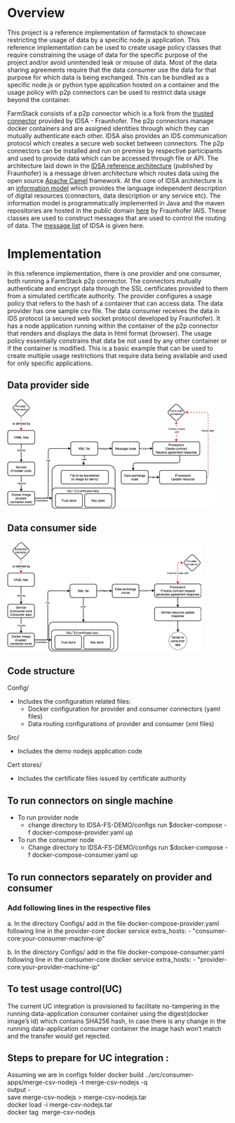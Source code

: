 # Overview
This project is a reference implementation of farmstack to showcase restricting the usage of data by a specific node.js application. This reference implementation can be used to create usage policy classes that require constraining the usage of data for the specific purpose of the project and/or avoid unintended leak or misuse of data. Most of the data sharing agreements require that the data consumer use the data for that purpose for which data is being exchanged. This can be bundled as a specific node.js or python type application hosted on a container and the usage policy with p2p connectors can be used to restrict data usage beyond the container.

FarmStack consists of a p2p connector which is a fork from the [trusted connector](https://github.com/industrial-data-space/trusted-connector/) provided by IDSA - Fraunhofer. The p2p connectors manage docker containers and are assigned identities through which they can mutually authenticate each other. IDSA also provides an IDS communication protocol which creates a secure web socket between connectors. The p2p connectors can be installed and run on premise by respective participants and used to provide data which can be accessed through file or API. The architecture laid down in the [IDSA reference architecture](https://www.internationaldataspaces.org/wp-content/uploads/2019/03/IDS-Reference-Architecture-Model-3.0.pdf) (published by Fraunhofer) is a message driven architecture which routes data using the open source [Apache Camel](https://camel.apache.org/docs/) framework. At the core of IDSA architecture is an [information model](https://github.com/International-Data-Spaces-Association/InformationModel) which provides the language independent description of digital resources (connectors, data description or any service etc). The information model is programmatically implemented in Java and the maven repositories are hosted in the public domain [here](https://jira.iais.fraunhofer.de/stash/projects/ICTSL/repos/ids-infomodel-demo/browse) by Fraunhofer IAIS. These classes are used to construct messages that are used to control the routing of data. The [message list](https://htmlpreview.github.io/?https://github.com/IndustrialDataSpace/InformationModel/blob/feature/message_taxonomy_description/model/communication/Message_Description.htm) of IDSA is given here.

# Implementation
In this reference implementation, there is one provider and one consumer, both running a FarmStack p2p connector. The connectors mutually authenticate and encrypt data through the SSL certificates provided to them from a simulated certificate authority. The provider configures a usage policy that refers to the hash of a container that can access data. The data provider has one sample csv file. The data consumer receives the data in IDS protocol (a secured web socket protocol developed by Fraunhofer). It has a node application running within the container of the p2p connector that renders and displays the data in html format (browser).
The usage policy essentially constrains that data be not used by any other container or if the container is modified. This is a basic example that can be used to create multiple usage restrictions that require data being available and used for only specific applications.

## Data provider side
<img src="FS_UCDiagram-UC(Provider).png"  height="250">

## Data consumer side
<img src="FS_UCDiagram-UC(consumer).png"  height="250">

## Code structure
Config/
 - Includes the configuration related files:<br>
    - Docker configuration for provider and consumer connectors (yaml files)
    - Data routing configurations of provider and consumer (xml files)<br>

Src/
 - Includes the demo nodejs application code

Cert stores/
 - Includes the certificate files issued by certificate authority

## To run connectors on single machine
 - To run provider node
    - change directory to IDSA-FS-DEMO/configs run $docker-compose -f docker-compose-provider.yaml up
 - To run the consumer node
    - Change directory to IDSA-FS-DEMO/configs run $docker-compose -f docker-compose-consumer.yaml up

## To run connectors separately on provider and consumer

 ### Add following lines in the respective files
  a. In the directory Configs/ add in the file docker-compose-provider.yaml following line in the provider-core docker service
  extra_hosts: - "consumer-core:your-consumer-machine-ip"

  b. In the directory Configs/ add in the file docker-compose-consumer.yaml following line in the consumer-core docker service
  extra_hosts: - "provider-core:your-provider-machine-ip"

## To test usage control(UC)
The current UC integration is provisioned to facilitate no-tampering in the running data-application consumer container using the digest(docker image’s id) which contains SHA256 hash, In case there is any change in the running data-application consumer container the image hash won’t match and the transfer would get rejected.

## Steps to prepare for UC integration :

Assuming we are in configs folder
docker build ../src/consumer-apps/merge-csv-nodejs -t merge-csv-nodejs -q<br>
output - <image hash><br>
save merge-csv-nodejs > merge-csv-nodejs.tar<br>
docker load -i merge-csv-nodejs.tar<br>
docker tag <image hash> merge-csv-nodejs<br>